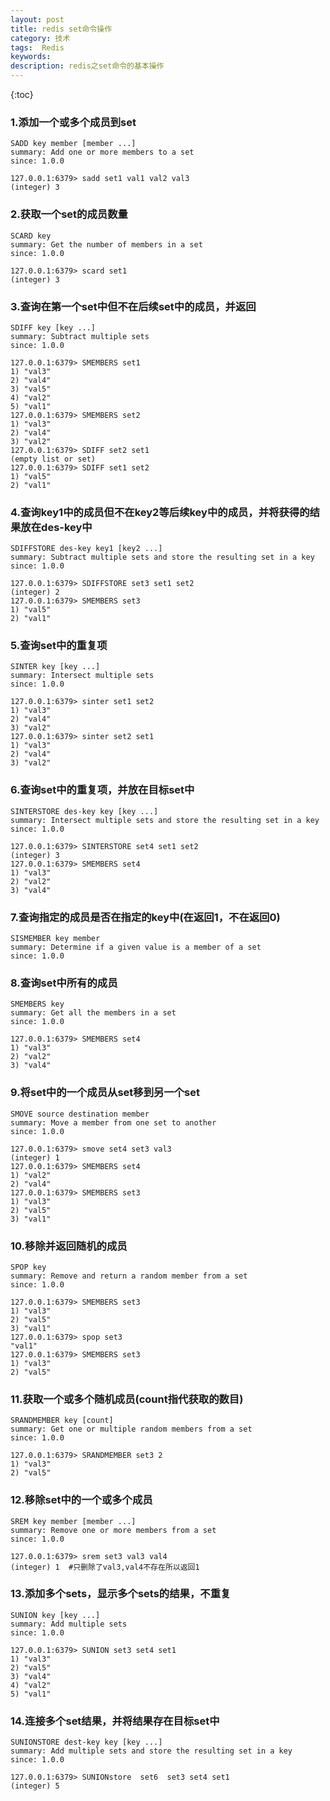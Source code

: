 ```yaml
---
layout: post
title: redis set命令操作
category: 技术
tags:  Redis
keywords: 
description: redis之set命令的基本操作
---
```


{:toc}






### 1.添加一个或多个成员到set

	SADD key member [member ...]
	summary: Add one or more members to a set
	since: 1.0.0


```redis
127.0.0.1:6379> sadd set1 val1 val2 val3
(integer) 3
```




### 2.获取一个set的成员数量

	SCARD key
	summary: Get the number of members in a set
	since: 1.0.0
	

```redis
127.0.0.1:6379> scard set1
(integer) 3
```




### 3.查询在第一个set中但不在后续set中的成员，并返回

	SDIFF key [key ...]
	summary: Subtract multiple sets
	since: 1.0.0
	

```redis
127.0.0.1:6379> SMEMBERS set1
1) "val3"
2) "val4"
3) "val5"
4) "val2"
5) "val1"
127.0.0.1:6379> SMEMBERS set2
1) "val3"
2) "val4"
3) "val2"
127.0.0.1:6379> SDIFF set2 set1
(empty list or set)
127.0.0.1:6379> SDIFF set1 set2
1) "val5"
2) "val1"
```




### 4.查询key1中的成员但不在key2等后续key中的成员，并将获得的结果放在des-key中

	SDIFFSTORE des-key key1 [key2 ...]
	summary: Subtract multiple sets and store the resulting set in a key
	since: 1.0.0
	

```redis
127.0.0.1:6379> SDIFFSTORE set3 set1 set2
(integer) 2
127.0.0.1:6379> SMEMBERS set3
1) "val5"
2) "val1"
```




### 5.查询set中的重复项

	SINTER key [key ...]
	summary: Intersect multiple sets
	since: 1.0.0
	

```redis
127.0.0.1:6379> sinter set1 set2
1) "val3"
2) "val4"
3) "val2"
127.0.0.1:6379> sinter set2 set1
1) "val3"
2) "val4"
3) "val2"
```




### 6.查询set中的重复项，并放在目标set中

	SINTERSTORE des-key key [key ...]
	summary: Intersect multiple sets and store the resulting set in a key
	since: 1.0.0
	

```redis
127.0.0.1:6379> SINTERSTORE set4 set1 set2
(integer) 3
127.0.0.1:6379> SMEMBERS set4
1) "val3"
2) "val2"
3) "val4"
```




### 7.查询指定的成员是否在指定的key中(在返回1，不在返回0)

	SISMEMBER key member
	summary: Determine if a given value is a member of a set
	since: 1.0.0



### 8.查询set中所有的成员

	SMEMBERS key
	summary: Get all the members in a set
	since: 1.0.0
	

```redis
127.0.0.1:6379> SMEMBERS set4
1) "val3"
2) "val2"
3) "val4"
```




### 9.将set中的一个成员从set移到另一个set

	SMOVE source destination member
	summary: Move a member from one set to another
	since: 1.0.0
	

```redis
127.0.0.1:6379> smove set4 set3 val3
(integer) 1
127.0.0.1:6379> SMEMBERS set4
1) "val2"
2) "val4"
127.0.0.1:6379> SMEMBERS set3
1) "val3"
2) "val5"
3) "val1"
```




### 10.移除并返回随机的成员

	SPOP key
	summary: Remove and return a random member from a set
	since: 1.0.0


```redis
127.0.0.1:6379> SMEMBERS set3
1) "val3"
2) "val5"
3) "val1"
127.0.0.1:6379> spop set3
"val1"
127.0.0.1:6379> SMEMBERS set3
1) "val3"
2) "val5"
```




### 11.获取一个或多个随机成员(count指代获取的数目)

	SRANDMEMBER key [count]
	summary: Get one or multiple random members from a set
	since: 1.0.0
	

```redis
127.0.0.1:6379> SRANDMEMBER set3 2
1) "val3"
2) "val5"
```




### 12.移除set中的一个或多个成员

	SREM key member [member ...]
	summary: Remove one or more members from a set
	since: 1.0.0
	

```redis
127.0.0.1:6379> srem set3 val3 val4
(integer) 1  #只删除了val3,val4不存在所以返回1
```




### 13.添加多个sets，显示多个sets的结果，不重复

	SUNION key [key ...]
	summary: Add multiple sets
	since: 1.0.0


```redis
127.0.0.1:6379> SUNION set3 set4 set1
1) "val3"
2) "val5"
3) "val4"
4) "val2"
5) "val1"
```




### 14.连接多个set结果，并将结果存在目标set中

	SUNIONSTORE dest-key key [key ...]
	summary: Add multiple sets and store the resulting set in a key
	since: 1.0.0


```redis
127.0.0.1:6379> SUNIONstore  set6  set3 set4 set1
(integer) 5
```


